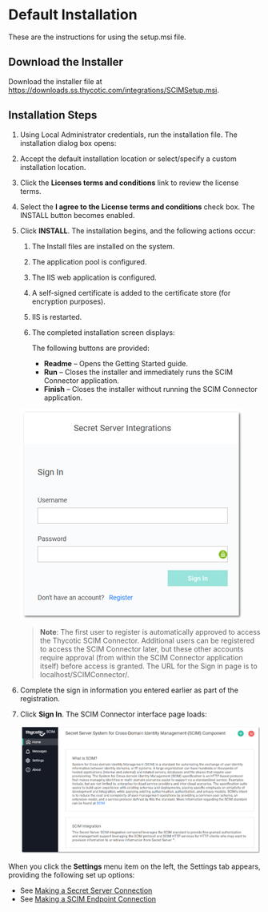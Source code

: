 [title]: # (Default Install)
[tags]: # (introduction)
[priority]: # (102)
# Default Installation

These are the instructions for using the setup.msi file.

## Download the Installer

Download the installer file at https://downloads.ss.thycotic.com/integrations/SCIMSetup.msi.

## Installation Steps

1. Using Local Administrator credentials, run the installation file. The installation dialog box opens:

1. Accept the default installation location or select/specify a custom installation location.
1. Click the __Licenses terms and conditions__ link to review the license terms.
1. Select the __I agree to the License terms and conditions__ check box. The INSTALL button becomes enabled.
1. Click __INSTALL__. The installation begins, and the following actions occur:

   1. The Install files are installed on the system.
   1. The application pool is configured.
   1. The IIS web application is configured.
   1. A self-signed certificate is added to the certificate store (for encryption purposes).
   1. IIS is restarted.
   1. The completed installation screen displays:

      The following buttons are provided:

      * __Readme__ – Opens the Getting Started guide.
      * __Run__ – Closes the installer and immediately runs the SCIM Connector application.
      * __Finish__ – Closes the installer without running the SCIM Connector application.


   ![sign in](images/sign-in.png "Sign In dialog")

   >**Note**: The first user to register is automatically approved to access the Thycotic SCIM Connector. Additional users can be registered to access the SCIM Connector later, but these other accounts require approval (from within the SCIM Connector application itself) before access is granted.
   >The URL for the Sign in page is to localhost/SCIMConnector/.
1. Complete the sign in information you entered earlier as part of the registration.
1. Click __Sign In__. The SCIM Connector interface page loads:

   ![interface](images/interface.png "SCIM Connector interface stating page")

When you click the __Settings__ menu item on the left, the Settings tab appears, providing the following set up options:

   * See [Making a Secret Server Connection](https://thycotic.force.com/support/s/article/SS-INTG-EXT-SCIM-Connector#ConnectingtoSecretServer)
   * See [Making a SCIM Endpoint Connection](https://thycotic.force.com/support/s/article/SS-INTG-EXT-SCIM-Connector#SCIMEndpoints)
